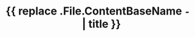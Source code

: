 ---
type: "course"
title: '{{ replace .File.ContentBaseName `-` ` ` | title }}'
description: "Enter a detailed introduction to the course here..."
weight: 1
# Banner image for the course. Must be a full path including the UUID.
banner: ""
---